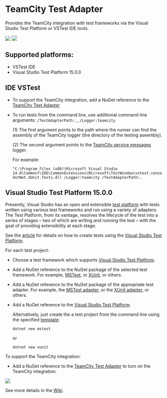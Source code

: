 # TeamCity Test Adapter

Provides the TeamCity integration with test frameworks via the Visual Studio Test Platform or VSTest IDE tools.

[<img src="http://teamcity.jetbrains.com/app/rest/builds/buildType:(id:TeamCityPluginsByJetBrains_TeamCityVSTestTestAdapter_Build)/statusIcon.svg"/>](http://teamcity.jetbrains.com/viewType.html?buildTypeId=TeamCityPluginsByJetBrains_TeamCityVSTestTestAdapter_Build) [<img src="https://www.nuget.org/Content/Logos/nugetlogo.png" height="18">](https://www.nuget.org/packages/TeamCity.VSTest.TestAdapter)

## Supported platforms:
* VSTest IDE
* Visual Studio Test Platform 15.0.0

## IDE VSTest

* To support the TeamCity integration, add a NuGet reference to the [TeamCity Test Adapter](https://www.nuget.org/packages/TeamCity.VSTest.TestAdapter)

* To run tests from the command line, use additional command line arguments: `/TestAdapterPath:.`, `/Logger:teamcity` 

   (1) The first argument points to  the path where the runner can find the assembly of the TeamCity logger (the directory of the testing aseembly).
   
   (2) The second argument points to the [TeamCity service messages](http://confluence.jetbrains.net/display/TCDL/Build+Script+Interaction+with+TeamCity#BuildScriptInteractionwithTeamCity-ServiceMessages) logger.
  
   For example:
   ```
   "C:\Program Files (x86)\Microsoft Visual Studio 14.0\Common7\IDE\CommonExtensions\Microsoft\TestWindow\vstest.console.exe" dotNet.XUnit.Tests.dll /Logger:teamcity /TestAdapterPath:.
   ```
 
## Visual Studio Test Platform 15.0.0

Presently, Visual Studio has an open and extensible [test platform](https://github.com/Microsoft/vstest) with tests written using various test frameworks and run using a variety of adapters. The Test Platform, from its vantage, resolves the lifecycle of the test into a series of stages – two of which are writing and running the test – with the goal of providing extensibility at each stage.

See the [article](https://blogs.msdn.microsoft.com/visualstudioalm/2016/11/29/evolving-the-test-platform-part-3-net-core-convergence-and-cross-plat/) for details on how to create tests using the [Visual Studio Test Platform](https://github.com/Microsoft/vstest).

For each test project:

* Choose a test framework which supports [Visual Studio Test Platform](https://github.com/Microsoft/vstest).

* Add a NuGet reference to the NuGet package of the selected test framework. For example, [MSTest](https://www.nuget.org/packages/MSTest.TestFramework/), or [XUnit](https://www.nuget.org/packages/xunit/), or others.

* Add a NuGet reference to the NuGet package of the appropriate test adapter. For example, the [MSTest adapter](https://www.nuget.org/packages/MSTest.TestAdapter/), or the [XUnit adapter](https://www.nuget.org/packages/xunit.runner.visualstudio/), or others.

* Add a NuGet reference to the [Visual Studio Test Platform](https://www.nuget.org/packages/Microsoft.NET.Test.Sdk/).

   Alternatively, just create the a test project from the command line using the specified [template](https://docs.microsoft.com/en-us/dotnet/articles/core/tools/dotnet-new):

   ```
   dotnet new mstest
   ```

   or

   ```
   dotnet new xunit
   ```

To support the TeamCity integration:

* Add a NuGet reference to the [TeamCity Test Adapter](https://www.nuget.org/packages/TeamCity.VSTest.TestAdapter) to turn on the TeamCity integration.

<img src="https://github.com/JetBrains/TeamCity.VSTest.TestAdapter/blob/master/Samples/MS.Tests/Docs/NewTest.gif"/>

See more details in the [Wiki](https://github.com/JetBrains/TeamCity.VSTest.TestAdapter/wiki).
